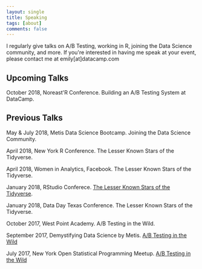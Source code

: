 ```yaml
---
layout: single
title: Speaking
tags: [about]
comments: false
---
```


I regularly give talks on A/B Testing, working in R, joining the Data Science community, and more. If you're interested in having me speak at your event, please contact me at emily[at]datacamp.com

## Upcoming Talks

October 2018, Noreast'R Conference. Building an A/B Testing System at DataCamp. 

## Previous Talks 

May & July 2018, Metis Data Science Bootcamp. Joining the Data Science Community.  

April 2018, New York R Conference. The Lesser Known Stars of the Tidyverse. 

April 2018, Women in Analytics, Facebook. The Lesser Known Stars of the Tidyverse. 

January 2018, RStudio Conferece. [The Lesser Known Stars of the Tidyverse](https://www.rstudio.com/resources/videos/the-lesser-known-stars-of-the-tidyverse/). 

January 2018, Data Day Texas Conference. The Lesser Known Stars of the Tidyverse. 

October 2017, West Point Academy. A/B Testing in the Wild. 

September 2017, Demystifying Data Science by Metis. [A/B Testing in the Wild](https://www.youtube.com/watch?v=hlYFksjjgXg)

July 2017, New York Open Statistical Programming Meetup. [A/B Testing in the Wild](https://www.youtube.com/watch?v=SF-ryGgLOgQ)
